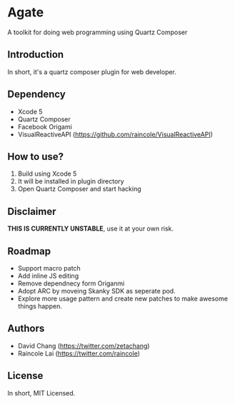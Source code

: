 Agate
=====

A toolkit for doing web programming using Quartz Composer

## Introduction

In short, it's a quartz composer plugin for web developer.

## Dependency

* Xcode 5
* Quartz Composer
* Facebook Origami
* VisualReactiveAPI (https://github.com/raincole/VisualReactiveAPI)

## How to use?

1. Build using Xcode 5
2. It will be installed in plugin directory
3. Open Quartz Composer and start hacking

## Disclaimer

**THIS IS CURRENTLY UNSTABLE**, use it at your own risk. 

## Roadmap

* Support macro patch
* Add inline JS editing
* Remove dependnecy form Origanmi
* Adopt ARC by moveing Skanky SDK as seperate pod.
* Explore more usage pattern and create new patches to make awesome things happen.

## Authors

* David Chang (https://twitter.com/zetachang)
* Raincole Lai (https://twitter.com/raincole)


## License

In short, MIT Licensed.
